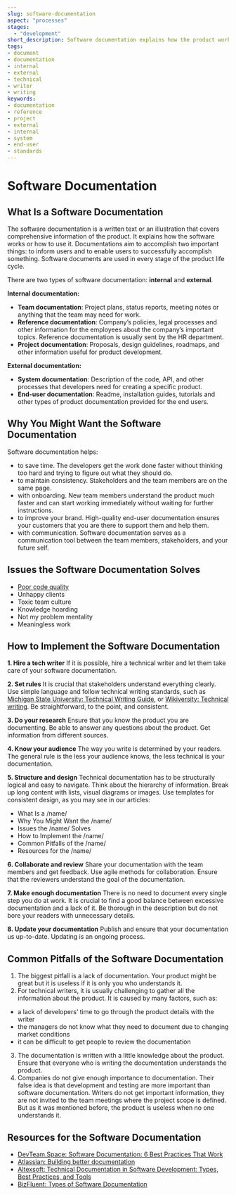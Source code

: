 ```yaml
---
slug: software-documentation
aspect: "processes"
stages:
  - "development"
short_description: Software documentation explains how the product works or how to use it. Different types of software documentation are created through the whole product development lifecycle.
tags:
- document
- documentation
- internal
- external
- technical
- writer
- writing
keywords:
- documentation
- reference
- project
- external
- internal
- system
- end-user
- standards
---
```


# Software Documentation 

## What Is a Software Documentation 
The software documentation is a written text or an illustration that covers comprehensive information of the product. It explains how the software works or how to use it. Documentations aim to accomplish two important things: to inform users and to enable users to successfully accomplish something. Software documents are used in every stage of the product life cycle.  

There are two types of software documentation: **internal** and **external**.

**Internal documentation:**
- **Team documentation**: Project plans, status reports, meeting notes or anything that the team may need for work. 
- **Reference documentation**: Company’s policies, legal processes and other information for the employees about the company’s important topics. Reference documentation is usually sent by the HR department. 
- **Project documentation**: Proposals, design guidelines, roadmaps, and other information useful for product development. 

**External documentation:**
- **System documentation**: Description of the code, API, and other processes that developers need for creating a specific product. 
- **End-user documentation**: Readme, installation guides, tutorials and other types of product documentation provided for the end users. 

## Why You Might Want the Software Documentation
Software documentation helps:
- to save time. The developers get the work done faster without thinking too hard and trying to figure out what they should do.
- to maintain consistency. Stakeholders and the team members are on the same page.
- with onboarding. New team members understand the product much faster and can start working immediately without waiting for further instructions.
- to improve your brand. High-quality end-user documentation ensures your customers that you are there to support them and help them.
- with communication. Software documentation serves as a communication tool between the team members, stakeholders, and your future self.

## Issues the Software Documentation Solves
- [Poor code quality](/issues/poor-code-quality)
- Unhappy clients
- Toxic team culture
- Knowledge hoarding
- Not my problem mentality
- Meaningless work

## How to Implement the Software Documentation
**1. Hire a tech writer**
If it is possible, hire a technical writer and let them take care of your software documentation.

**2. Set rules**
It is crucial that stakeholders understand everything clearly. Use simple language and follow technical writing standards, such as [Michigan State University: Technical Writing Guide](https://msu.edu/course/be/485/bewritingguideV2.0.pdf), or [Wikiversity: Technical writing](https://en.wikiversity.org/wiki/Technical_writing). Be straightforward, to the point, and consistent.

**3. Do your research**
Ensure that you know the product you are documenting. Be able to answer any questions about the product. Get information from different sources.

**4. Know your audience**
The way you write is determined by your readers. The general rule is the less your audience knows, the less technical is your documentation.

**5. Structure and design**
Technical documentation has to be structurally logical and easy to navigate. Think about the hierarchy of information. Break up long content with lists, visual diagrams or images. Use templates for consistent design, as you may see in our articles:

- What Is a /name/
- Why You Might Want the /name/
- Issues the /name/ Solves
- How to Implement the /name/
- Common Pitfalls of the /name/
- Resources for the /name/

**6. Collaborate and review**
Share your documentation with the team members and get feedback. Use agile methods for collaboration. Ensure that the reviewers understand the goal of the documentation.

**7. Make enough documentation**
There is no need to document every single step you do at work. It is crucial to find a good balance between excessive documentation and a lack of it. Be thorough in the description but do not bore your readers with unnecessary details.

**8. Update your documentation**
Publish and ensure that your documentation us up-to-date. Updating is an ongoing process.

## Common Pitfalls of the Software Documentation
1. The biggest pitfall is a lack of documentation. Your product might be great but it is useless if it is only you who understands it. 
2. For technical writers, it is usually challenging to gather all the information about the product. It is caused by many factors, such as: 
- a lack of developers’ time to go through the product details with the writer
- the managers do not know what they need to document due to changing market conditions
- it can be difficult to get people to review the documentation
3. The documentation is written with a little knowledge about the product. Ensure that everyone who is writing the documentation understands the product.
4. Companies do not give enough importance to documentation. Their false idea is that development and testing are more important than software documentation. Writers do not get important information, they are not invited to the team meetings where the project scope is defined. But as it was mentioned before, the product is useless when no one understands it.

## Resources for the Software Documentation
- [DevTeam.Space: Software Documentation: 6 Best Practices That Work](https://www.devteam.space/blog/software-documentation-6-best-practices-that-work/)
- [Atlassian: Building better documentation](https://www.atlassian.com/software/confluence/documentation)
- [Altexsoft: Technical Documentation in Software Development: Types, Best Practices, and Tools](https://www.altexsoft.com/blog/business/technical-documentation-in-software-development-types-best-practices-and-tools/)
- [BizFluent: Types of Software Documentation](https://bizfluent.com/13657938/types-of-software-documentation)
